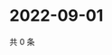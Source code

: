 # 2022-09-01

共 0 条

<!-- BEGIN WEIBO -->
<!-- 最后更新时间 Thu Sep 01 2022 16:23:59 GMT+0800 (China Standard Time) -->

<!-- END WEIBO -->
